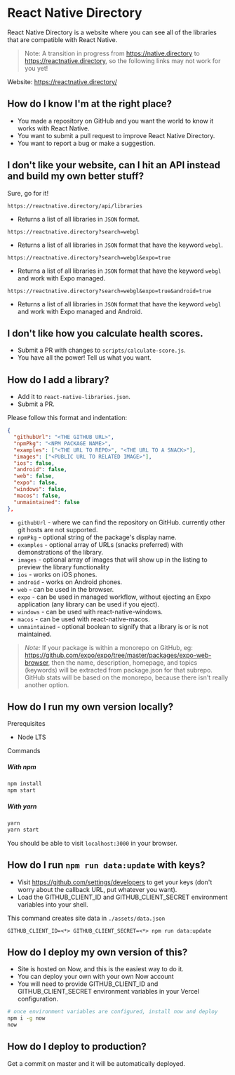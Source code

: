 # React Native Directory

React Native Directory is a website where you can see all of the libraries that are compatible with React Native.

> Note: A transition in progress from https://native.directory to https://reactnative.directory, so the following links may not work for you yet!

Website: https://reactnative.directory/

## How do I know I'm at the right place?

- You made a repository on GitHub and you want the world to know it works with React Native.
- You want to submit a pull request to improve React Native Directory.
- You want to report a bug or make a suggestion.

## I don't like your website, can I hit an API instead and build my own better stuff?

Sure, go for it!

`https://reactnative.directory/api/libraries`

- Returns a list of all libraries in `JSON` format.

`https://reactnative.directory?search=webgl`

- Returns a list of all libraries in `JSON` format that have the keyword `webgl`.

`https://reactnative.directory?search=webgl&expo=true`

- Returns a list of all libraries in `JSON` format that have the keyword `webgl` and work with Expo managed.

`https://reactnative.directory?search=webgl&expo=true&android=true`

- Returns a list of all libraries in `JSON` format that have the keyword `webgl` and work with Expo managed and Android.

## I don't like how you calculate health scores.

- Submit a PR with changes to `scripts/calculate-score.js`.
- You have all the power! Tell us what you want.

## How do I add a library?

- Add it to `react-native-libraries.json`.
- Submit a PR.

Please follow this format and indentation:

```json
{
  "githubUrl": "<THE GITHUB URL>",
  "npmPkg": "<NPM PACKAGE NAME>",
  "examples": ["<THE URL TO REPO>", "<THE URL TO A SNACK>"],
  "images": ["<PUBLIC URL TO RELATED IMAGE>"],
  "ios": false,
  "android": false,
  "web": false,
  "expo": false,
  "windows": false,
  "macos": false,
  "unmaintained": false
},
```

- `githubUrl` - where we can find the repository on GitHub. currently other git hosts are not supported.
- `npmPkg` - optional string of the package's display name.
- `examples` - optional array of URLs (snacks preferred) with demonstrations of the library.
- `images` - optional array of images that will show up in the listing to preview the library functionality
- `ios` - works on iOS phones.
- `android` - works on Android phones.
- `web` - can be used in the browser.
- `expo` - can be used in managed workflow, without ejecting an Expo application (any library can be used if you eject).
- `windows` - can be used with react-native-windows.
- `macos` - can be used with react-native-macos.
- `unmaintained` - optional boolean to signify that a library is or is not maintained.

> _Note:_ If your package is within a monorepo on GitHub, eg: https://github.com/expo/expo/tree/master/packages/expo-web-browser, then the name, description, homepage, and topics (keywords) will be extracted from package.json for that subrepo. GitHub stats will be based on the monorepo, because there isn't really another option.

## How do I run my own version locally?

Prerequisites

- Node LTS

Commands

##### With npm

```sh
npm install
npm start
```

##### With yarn

```sh
yarn
yarn start
```

You should be able to visit `localhost:3000` in your browser.

## How do I run `npm run data:update` with keys?

- Visit https://github.com/settings/developers to get your keys (don't worry about the callback URL, put whatever you want).
- Load the GITHUB_CLIENT_ID and GITHUB_CLIENT_SECRET environment variables into your shell.

This command creates site data in `./assets/data.json`

```
GITHUB_CLIENT_ID=<*> GITHUB_CLIENT_SECRET=<*> npm run data:update
```

## How do I deploy my own version of this?

- Site is hosted on Now, and this is the easiest way to do it.
- You can deploy your own with your own Now account
- You will need to provide GITHUB_CLIENT_ID and GITHUB_CLIENT_SECRET environment variables in your Vercel configuration.

```sh
# once environment variables are configured, install now and deploy
npm i -g now
now
```

## How do I deploy to production?

Get a commit on master and it will be automatically deployed.
